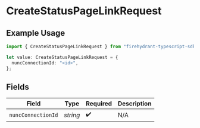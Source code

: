 # CreateStatusPageLinkRequest

## Example Usage

```typescript
import { CreateStatusPageLinkRequest } from "firehydrant-typescript-sdk/models/operations";

let value: CreateStatusPageLinkRequest = {
  nuncConnectionId: "<id>",
};
```

## Fields

| Field              | Type               | Required           | Description        |
| ------------------ | ------------------ | ------------------ | ------------------ |
| `nuncConnectionId` | *string*           | :heavy_check_mark: | N/A                |